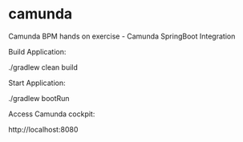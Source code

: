 # camunda
Camunda BPM hands on exercise - Camunda SpringBoot Integration

Build Application:

./gradlew clean build

Start Application:

./gradlew bootRun

Access Camunda cockpit:

http://localhost:8080
